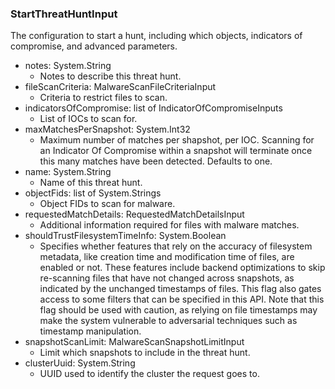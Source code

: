 ### StartThreatHuntInput
The configuration to start a hunt, including which objects, indicators of compromise, and advanced parameters.

- notes: System.String
  - Notes to describe this threat hunt.
- fileScanCriteria: MalwareScanFileCriteriaInput
  - Criteria to restrict files to scan.
- indicatorsOfCompromise: list of IndicatorOfCompromiseInputs
  - List of IOCs to scan for.
- maxMatchesPerSnapshot: System.Int32
  - Maximum number of matches per shapshot, per IOC.  Scanning for an Indicator Of Compromise within a snapshot will terminate once this many matches have been detected. Defaults to one.
- name: System.String
  - Name of this threat hunt.
- objectFids: list of System.Strings
  - Object FIDs to scan for malware.
- requestedMatchDetails: RequestedMatchDetailsInput
  - Additional information required for files with malware matches.
- shouldTrustFilesystemTimeInfo: System.Boolean
  - Specifies whether features that rely on the accuracy of filesystem metadata, like creation time and modification time of files, are enabled or not. These features include backend optimizations to skip re-scanning files that have not changed across snapshots, as indicated by the unchanged timestamps of files. This flag also gates access to some filters that can be specified in this API. Note that this flag should be used with caution, as relying on file timestamps may make the system vulnerable to adversarial techniques such as timestamp manipulation.
- snapshotScanLimit: MalwareScanSnapshotLimitInput
  - Limit which snapshots to include in the threat hunt.
- clusterUuid: System.String
  - UUID used to identify the cluster the request goes to.
